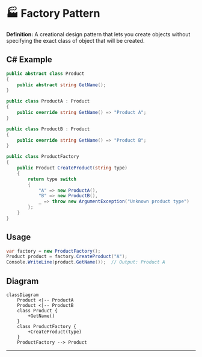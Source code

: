 # 🏭 Factory Pattern

**Definition:** A creational design pattern that lets you create objects without specifying the exact class of object that will be created.

## C# Example

```csharp
public abstract class Product
{
    public abstract string GetName();
}

public class ProductA : Product
{
    public override string GetName() => "Product A";
}

public class ProductB : Product
{
    public override string GetName() => "Product B";
}

public class ProductFactory
{
    public Product CreateProduct(string type)
    {
        return type switch
        {
            "A" => new ProductA(),
            "B" => new ProductB(),
            _ => throw new ArgumentException("Unknown product type")
        };
    }
}
```

## Usage

```csharp
var factory = new ProductFactory();
Product product = factory.CreateProduct("A");
Console.WriteLine(product.GetName());  // Output: Product A
```

## Diagram

```mermaid
classDiagram
    Product <|-- ProductA
    Product <|-- ProductB
    class Product {
        +GetName()
    }
    class ProductFactory {
        +CreateProduct(type)
    }
    ProductFactory --> Product
```

---
